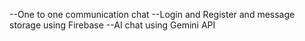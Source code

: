--One to one communication chat 
--Login and Register and message storage using Firebase
--AI chat using Gemini API
